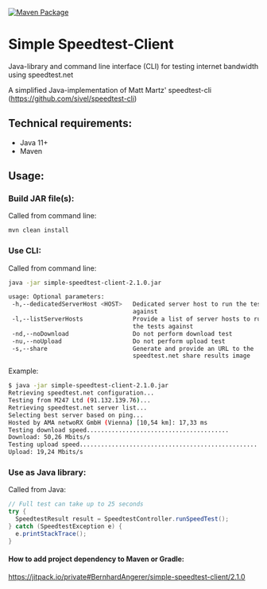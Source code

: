 [![Maven Package](https://github.com/BernhardAngerer/simple-speedtest-client/actions/workflows/maven-publish.yml/badge.svg)](https://github.com/BernhardAngerer/simple-speedtest-client/actions/workflows/maven-publish.yml)

# Simple Speedtest-Client
Java-library and command line interface (CLI) for testing internet bandwidth using speedtest.net

A simplified Java-implementation of Matt Martz' speedtest-cli (https://github.com/sivel/speedtest-cli)

## Technical requirements:
+ Java 11+
+ Maven

## Usage:
### Build JAR file(s):
Called from command line: 
```bash
mvn clean install
```

### Use CLI:
Called from command line: 
```bash
java -jar simple-speedtest-client-2.1.0.jar
```
```bash
usage: Optional parameters:
 -h,--dedicatedServerHost <HOST>   Dedicated server host to run the tests
                                   against
 -l,--listServerHosts              Provide a list of server hosts to run
                                   the tests against
 -nd,--noDownload                  Do not perform download test
 -nu,--noUpload                    Do not perform upload test
 -s,--share                        Generate and provide an URL to the
                                   speedtest.net share results image
```

Example:
```bash
$ java -jar simple-speedtest-client-2.1.0.jar 
Retrieving speedtest.net configuration...
Testing from M247 Ltd (91.132.139.76)...
Retrieving speedtest.net server list...
Selecting best server based on ping...
Hosted by AMA netwoRX GmbH (Vienna) [10,54 km]: 17,33 ms
Testing download speed........................................
Download: 50,26 Mbits/s
Testing upload speed...................................................
Upload: 19,24 Mbits/s
```

### Use as Java library:
Called from Java:
```java
// Full test can take up to 25 seconds
try {
  SpeedtestResult result = SpeedtestController.runSpeedTest();
} catch (SpeedtestException e) {
  e.printStackTrace();
}
```
#### How to add project dependency to Maven or Gradle:
https://jitpack.io/private#BernhardAngerer/simple-speedtest-client/2.1.0
